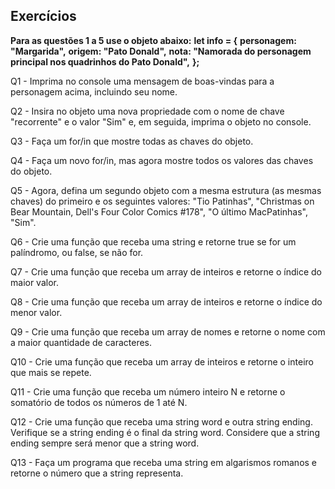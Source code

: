 ## Exercícios

**Para as questões 1 a 5 use o objeto abaixo:**
**let info = {**
  **personagem: "Margarida",**
  **origem: "Pato Donald",**
  **nota: "Namorada do personagem principal nos quadrinhos do Pato Donald",**
**};**

Q1 - Imprima no console uma mensagem de boas-vindas para a personagem acima, incluindo seu nome.

Q2 - Insira no objeto uma nova propriedade com o nome de chave "recorrente" e o valor "Sim" e, em seguida, imprima o objeto no console.

Q3 - Faça um for/in que mostre todas as chaves do objeto. 

Q4 - Faça um novo for/in, mas agora mostre todos os valores das chaves do objeto.

Q5 - Agora, defina um segundo objeto com a mesma estrutura (as mesmas chaves) do primeiro e os seguintes valores: "Tio Patinhas", "Christmas on Bear Mountain, Dell's Four Color Comics #178", "O último MacPatinhas", "Sim".

Q6 - Crie uma função que receba uma string e retorne true se for um palíndromo, ou false, se não for.

Q7 - Crie uma função que receba um array de inteiros e retorne o índice do maior valor.

Q8 - Crie uma função que receba um array de inteiros e retorne o índice do menor valor.

Q9 - Crie uma função que receba um array de nomes e retorne o nome com a maior quantidade de caracteres.

Q10 - Crie uma função que receba um array de inteiros e retorne o inteiro que mais se repete.

Q11 - Crie uma função que receba um número inteiro N e retorne o somatório de todos os números de 1 até N.

Q12 - Crie uma função que receba uma string word e outra string ending. Verifique se a string ending é o final da string word. Considere que a string ending sempre será menor que a string word.

Q13 - Faça um programa que receba uma string em algarismos romanos e retorne o número que a string representa.
